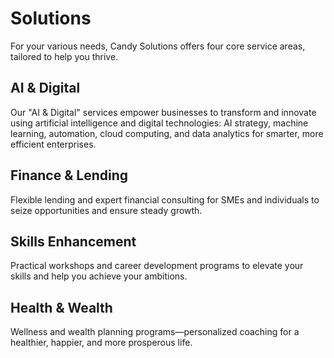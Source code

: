 # Solutions

For your various needs, Candy Solutions offers four core service areas, tailored to help you thrive.

## AI & Digital

Our "AI & Digital" services empower businesses to transform and innovate using artificial intelligence and digital technologies: AI strategy, machine learning, automation, cloud computing, and data analytics for smarter, more efficient enterprises.

## Finance & Lending

Flexible lending and expert financial consulting for SMEs and individuals to seize opportunities and ensure steady growth.

## Skills Enhancement

Practical workshops and career development programs to elevate your skills and help you achieve your ambitions.

## Health & Wealth

Wellness and wealth planning programs—personalized coaching for a healthier, happier, and more prosperous life.